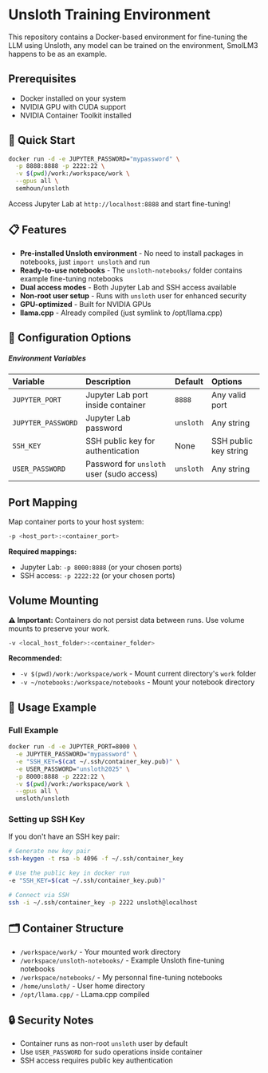# Unsloth Training Environment

This repository contains a Docker-based environment for fine-tuning the LLM using Unsloth, any model can be trained on the environment, SmolLM3 happens to be as an example.

## Prerequisites

- Docker installed on your system
- NVIDIA GPU with CUDA support
- NVIDIA Container Toolkit installed

## 🚀 Quick Start

```bash
docker run -d -e JUPYTER_PASSWORD="mypassword" \
  -p 8888:8888 -p 2222:22 \
  -v $(pwd)/work:/workspace/work \
  --gpus all \
  semhoun/unsloth
```

Access Jupyter Lab at `http://localhost:8888` and start fine-tuning!

## 📋 Features

- **Pre-installed Unsloth environment** - No need to install packages in notebooks, just `import unsloth` and run
- **Ready-to-use notebooks** - The `unsloth-notebooks/` folder contains example fine-tuning notebooks
- **Dual access modes** - Both Jupyter Lab and SSH access available
- **Non-root user setup** - Runs with `unsloth` user for enhanced security
- **GPU-optimized** - Built for NVIDIA GPUs
- **llama.cpp** - Already compiled (just symlink to /opt/llama.cpp)

## 🔧 Configuration Options

##### Environment Variables

| Variable           | Description                               | Default   | Options               |
| :----------------- | :---------------------------------------- | :-------- | :-------------------- |
| `JUPYTER_PORT`     | Jupyter Lab port inside container         | `8888`    | Any valid port        |
| `JUPYTER_PASSWORD` | Jupyter Lab password                      | `unsloth` | Any string            |
| `SSH_KEY`          | SSH public key for authentication         | None      | SSH public key string |
| `USER_PASSWORD`    | Password for `unsloth` user (sudo access) | `unsloth` | Any string            |

## Port Mapping

Map container ports to your host system:

```bash
-p <host_port>:<container_port>
```

**Required mappings:**

- Jupyter Lab: `-p 8000:8888` (or your chosen ports)
- SSH access: `-p 2222:22` (or your chosen ports)

## Volume Mounting

**⚠️ Important:** Containers do not persist data between runs. Use volume mounts to preserve your work.

```bash
-v <local_host_folder>:<container_folder>
```

**Recommended:**

- `-v $(pwd)/work:/workspace/work` - Mount current directory's `work` folder
- `-v ~/notebooks:/workspace/notebooks` - Mount your notebook directory

## 📖 Usage Example

### Full Example

```bash
docker run -d -e JUPYTER_PORT=8000 \
  -e JUPYTER_PASSWORD="mypassword" \
  -e "SSH_KEY=$(cat ~/.ssh/container_key.pub)" \
  -e USER_PASSWORD="unsloth2025" \
  -p 8000:8888 -p 2222:22 \
  -v $(pwd)/work:/workspace/work \
  --gpus all \
  unsloth/unsloth
```

### Setting up SSH Key

If you don't have an SSH key pair:

```bash
# Generate new key pair
ssh-keygen -t rsa -b 4096 -f ~/.ssh/container_key

# Use the public key in docker run
-e "SSH_KEY=$(cat ~/.ssh/container_key.pub)"

# Connect via SSH
ssh -i ~/.ssh/container_key -p 2222 unsloth@localhost
```

## 🗂️ Container Structure

- `/workspace/work/` - Your mounted work directory
- `/workspace/unsloth-notebooks/` - Example Unsloth fine-tuning notebooks
- `/workspace/notebooks/` - My personnal fine-tuning notebooks
- `/home/unsloth/` - User home directory
- `/opt/llama.cpp/` - LLama.cpp compiled

## 🔒 Security Notes

- Container runs as non-root `unsloth` user by default
- Use `USER_PASSWORD` for sudo operations inside container
- SSH access requires public key authentication